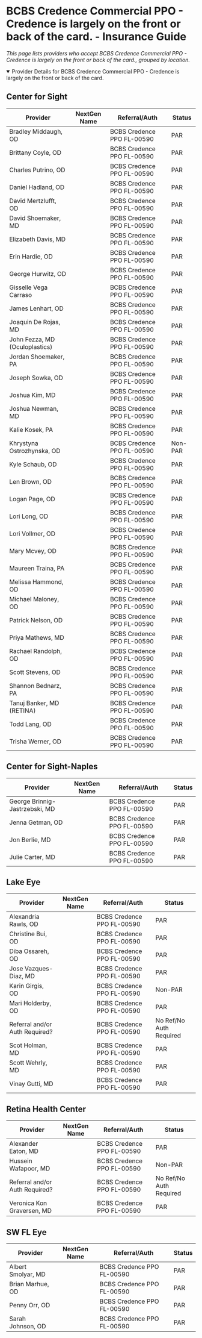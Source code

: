 # BCBS Credence Commercial PPO - Credence is largely on the front or back of the card. - Insurance Guide

*This page lists providers who accept BCBS Credence Commercial PPO - Credence is largely on the front or back of the card., grouped by location.*

<details open><summary>Provider Details for BCBS Credence Commercial PPO - Credence is largely on the front or back of the card.</summary>

## Center for Sight

| Provider | NextGen Name | Referral/Auth | Status |
|----------|-------------|--------------|--------|
| Bradley Middaugh, OD |  | BCBS Credence PPO FL-00590 | PAR |
| Brittany Coyle, OD |  | BCBS Credence PPO FL-00590 | PAR |
| Charles Putrino, OD |  | BCBS Credence PPO FL-00590 | PAR |
| Daniel Hadland, OD |  | BCBS Credence PPO FL-00590 | PAR |
| David Mertzlufft, OD |  | BCBS Credence PPO FL-00590 | PAR |
| David Shoemaker, MD |  | BCBS Credence PPO FL-00590 | PAR |
| Elizabeth Davis, MD |  | BCBS Credence PPO FL-00590 | PAR |
| Erin Hardie, OD |  | BCBS Credence PPO FL-00590 | PAR |
| George Hurwitz, OD |  | BCBS Credence PPO FL-00590 | PAR |
| Gisselle Vega Carraso |  | BCBS Credence PPO FL-00590 | PAR |
| James Lenhart, OD |  | BCBS Credence PPO FL-00590 | PAR |
| Joaquin De Rojas, MD |  | BCBS Credence PPO FL-00590 | PAR |
| John Fezza, MD (Oculoplastics) |  | BCBS Credence PPO FL-00590 | PAR |
| Jordan Shoemaker, PA |  | BCBS Credence PPO FL-00590 | PAR |
| Joseph Sowka, OD |  | BCBS Credence PPO FL-00590 | PAR |
| Joshua Kim, MD |  | BCBS Credence PPO FL-00590 | PAR |
| Joshua Newman, MD |  | BCBS Credence PPO FL-00590 | PAR |
| Kalie Kosek, PA |  | BCBS Credence PPO FL-00590 | PAR |
| Khrystyna Ostrozhynska, OD |  | BCBS Credence PPO FL-00590 | Non-PAR |
| Kyle Schaub, OD |  | BCBS Credence PPO FL-00590 | PAR |
| Len Brown, OD |  | BCBS Credence PPO FL-00590 | PAR |
| Logan Page, OD |  | BCBS Credence PPO FL-00590 | PAR |
| Lori Long, OD |  | BCBS Credence PPO FL-00590 | PAR |
| Lori Vollmer, OD |  | BCBS Credence PPO FL-00590 | PAR |
| Mary Mcvey, OD |  | BCBS Credence PPO FL-00590 | PAR |
| Maureen Traina, PA |  | BCBS Credence PPO FL-00590 | PAR |
| Melissa Hammond, OD |  | BCBS Credence PPO FL-00590 | PAR |
| Michael Maloney, OD |  | BCBS Credence PPO FL-00590 | PAR |
| Patrick Nelson, OD |  | BCBS Credence PPO FL-00590 | PAR |
| Priya Mathews, MD |  | BCBS Credence PPO FL-00590 | PAR |
| Rachael Randolph, OD |  | BCBS Credence PPO FL-00590 | PAR |
| Scott Stevens, OD |  | BCBS Credence PPO FL-00590 | PAR |
| Shannon Bednarz, PA |  | BCBS Credence PPO FL-00590 | PAR |
| Tanuj Banker, MD (RETINA) |  | BCBS Credence PPO FL-00590 | PAR |
| Todd Lang, OD |  | BCBS Credence PPO FL-00590 | PAR |
| Trisha Werner, OD |  | BCBS Credence PPO FL-00590 | PAR |

## Center for Sight-Naples

| Provider | NextGen Name | Referral/Auth | Status |
|----------|-------------|--------------|--------|
| George Brinnig-Jastrzebski, MD |  | BCBS Credence PPO FL-00590 | PAR |
| Jenna Getman, OD |  | BCBS Credence PPO FL-00590 | PAR |
| Jon Berlie, MD |  | BCBS Credence PPO FL-00590 | PAR |
| Julie Carter, MD |  | BCBS Credence PPO FL-00590 | PAR |

## Lake Eye 

| Provider | NextGen Name | Referral/Auth | Status |
|----------|-------------|--------------|--------|
| Alexandria Rawls, OD |  | BCBS Credence PPO FL-00590 | PAR |
| Christine Bui, OD |  | BCBS Credence PPO FL-00590 | PAR |
| Diba Ossareh, OD |  | BCBS Credence PPO FL-00590 | PAR |
| Jose Vazques-Diaz, MD |  | BCBS Credence PPO FL-00590 | PAR |
| Karin Girgis, OD |  | BCBS Credence PPO FL-00590 | Non-PAR |
| Mari Holderby, OD |  | BCBS Credence PPO FL-00590 | PAR |
| Referral and/or Auth Required? |  | BCBS Credence PPO FL-00590 | No Ref/No Auth Required |
| Scot Holman, MD |  | BCBS Credence PPO FL-00590 | PAR |
| Scott Wehrly, MD |  | BCBS Credence PPO FL-00590 | PAR |
| Vinay Gutti, MD |  | BCBS Credence PPO FL-00590 | PAR |

## Retina Health Center

| Provider | NextGen Name | Referral/Auth | Status |
|----------|-------------|--------------|--------|
| Alexander Eaton, MD |  | BCBS Credence PPO FL-00590 | PAR |
| Hussein Wafapoor, MD |  | BCBS Credence PPO FL-00590 | Non-PAR |
| Referral and/or Auth Required? |  | BCBS Credence PPO FL-00590 | No Ref/No Auth Required |
| Veronica Kon Graversen, MD |  | BCBS Credence PPO FL-00590 | PAR |

## SW FL Eye

| Provider | NextGen Name | Referral/Auth | Status |
|----------|-------------|--------------|--------|
| Albert Smolyar, MD |  | BCBS Credence PPO FL-00590 | PAR |
| Brian Marhue, OD |  | BCBS Credence PPO FL-00590 | PAR |
| Penny Orr, OD |  | BCBS Credence PPO FL-00590 | PAR |
| Sarah Johnson, OD |  | BCBS Credence PPO FL-00590 | PAR |

</details>

